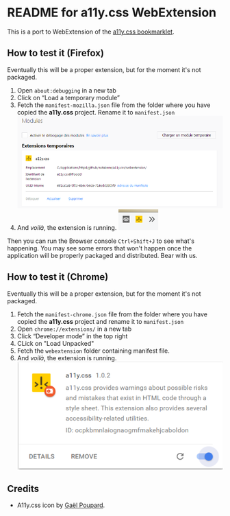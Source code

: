 # README for a11y.css WebExtension

This is a port to WebExtension of the [a11y.css bookmarklet](../).

## How to test it (Firefox)

Eventually this will be a proper extension, but for the moment it's not packaged.

1. Open `about:debugging` in a new tab
2. Click on “Load a temporary module”
3. Fetch the `manifest-mozilla.json` file from the folder where you have copied the **a11y.css** project. Rename it to `manifest.json`
   ![The “About: debugging panel”](readme_images/about_debugging.png)
4. And *voilà*, the extension is running.
   ![The icon in Firefox's toolbar, among other friends](readme_images/webext_icon_running.png)

Then you can run the Browser console `Ctrl+Shift+J` to see what's happening. You may see some errors that won't happen once the application will be properly packaged and distributed. Bear with us.

## How to test it (Chrome)

Eventually this will be a proper extension, but for the moment it's not packaged.


1. Fetch the `manifest-chrome.json` file from the folder where you have copied the **a11y.css** project and rename it to `manifest.json`
2. Open `chrome://extensions/` in a new tab
3. Click “Developer mode” in the top right
4. CLick on "Load Unpacked"
5. Fetch the `webextension` folder containing manifest file.
6. And *voilà*, the extension is running.
   ![The “Chrome extension”](readme_images/chrome_extension.png)
## Credits

* A11y.css icon by [Gaël Poupard](http://www.ffoodd.fr/).
